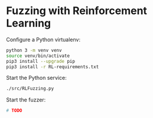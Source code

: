 # Fuzzing with Reinforcement Learning

Configure a Python virtualenv:

```bash
python 3 -m venv venv
source venv/bin/activate
pip3 install --upgrade pip
pip3 install -r RL-requirements.txt
```

Start the Python service:

```bash
./src/RLFuzzing.py
```

Start the fuzzer:

```bash
# TODO
```
